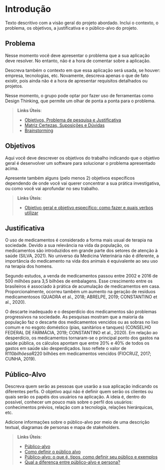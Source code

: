 # Introdução

Texto descritivo com a visão geral do projeto abordado. Inclui o contexto, o problema, os objetivos, a justificativa e o público-alvo do projeto.

## Problema
Nesse momento você deve apresentar o problema que a sua aplicação deve  resolver. No entanto, não é a hora de comentar sobre a aplicação.

Descreva também o contexto em que essa aplicação será usada, se  houver: empresa, tecnologias, etc. Novamente, descreva apenas o que de  fato existir, pois ainda não é a hora de apresentar requisitos  detalhados ou projetos.

Nesse momento, o grupo pode optar por fazer uso  de ferramentas como Design Thinking, que permite um olhar de ponta a ponta para o problema.

> **Links Úteis**:
> - [Objetivos, Problema de pesquisa e Justificativa](https://medium.com/@versioparole/objetivos-problema-de-pesquisa-e-justificativa-c98c8233b9c3)
> - [Matriz Certezas, Suposições e Dúvidas](https://medium.com/educa%C3%A7%C3%A3o-fora-da-caixa/matriz-certezas-suposi%C3%A7%C3%B5es-e-d%C3%BAvidas-fa2263633655)
> - [Brainstorming](https://www.euax.com.br/2018/09/brainstorming/)

## Objetivos

Aqui você deve descrever os objetivos do trabalho indicando que o objetivo geral é desenvolver um software para solucionar o problema apresentado acima. 

Apresente também alguns (pelo menos 2) objetivos específicos dependendo de onde você vai querer concentrar a sua prática investigativa, ou como você vai aprofundar no seu trabalho.
 
> **Links Úteis**:
> - [Objetivo geral e objetivo específico: como fazer e quais verbos utilizar](https://blog.mettzer.com/diferenca-entre-objetivo-geral-e-objetivo-especifico/)

## Justificativa

O uso de medicamentos é considerado a forma mais usual de terapia na sociedade. Devido a sua relevância na vida da população, os medicamentos são introduzidos em grande parte dos setores de atenção à saúde (SILVA, 2021). No universo da Medicina Veterinária não é diferente, a importância do medicamento na vida dos animais é equivalente ao seu uso na terapia dos homens.  

Segundo estudos, a venda de medicamentos passou entre 2002 e 2016 de 500 milhões para 3,5 bilhões de embalagens. Esse crescimento entre os brasileiros é associado à prática de acumulação de medicamentos em casa. Proporcionalmente, ocorreu também um aumento na geração de resíduos medicamentosos (QUADRA et al., 2018; ABRELPE, 2019; CONSTANTINO et al., 2020). 

O descarte inadequado e o desperdício dos medicamentos são problemas progressivos na sociedade. As pesquisas mostram que a maioria da população faz o descarte dos medicamentos vencidos ou as sobras no lixo comum e no esgoto doméstico (pias, sanitários e tanques) (CONSELHO FEDERAL DE FARMÁCIA, 2019; CONSTANTINO et al., 2020). Em relação ao desperdício, os medicamentos tornaram-se o principal ponto dos gastos na saúde pública, os cálculos apontam que entre 20% e 40% de todos os gastos em saúde são desperdiçados. Isso reflete o valor de R$110 bilhões a R$220 bilhões em medicamentos vencidos (FIOCRUZ, 2017; CUNHA, 2019). 

## Público-Alvo

Descreva quem serão as pessoas que usarão a sua aplicação indicando os diferentes perfis. O objetivo aqui não é definir quem serão os clientes ou quais serão os papéis dos usuários na aplicação. A ideia é, dentro do possível, conhecer um pouco mais sobre o perfil dos usuários: conhecimentos prévios, relação com a tecnologia, relações
hierárquicas, etc.

Adicione informações sobre o público-alvo por meio de uma descrição textual, diagramas de personas e mapa de stakeholders.

> **Links Úteis**:
> - [Público-alvo](https://blog.hotmart.com/pt-br/publico-alvo/)
> - [Como definir o público alvo](https://exame.com/pme/5-dicas-essenciais-para-definir-o-publico-alvo-do-seu-negocio/)
> - [Público-alvo: o que é, tipos, como definir seu público e exemplos](https://klickpages.com.br/blog/publico-alvo-o-que-e/)
> - [Qual a diferença entre público-alvo e persona?](https://rockcontent.com/blog/diferenca-publico-alvo-e-persona/)

